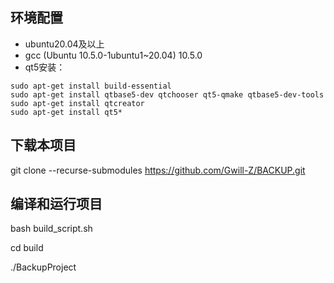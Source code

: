 ## 环境配置
- ubuntu20.04及以上
- gcc (Ubuntu 10.5.0-1ubuntu1~20.04) 10.5.0
- qt5安装：
```
sudo apt-get install build-essential
sudo apt-get install qtbase5-dev qtchooser qt5-qmake qtbase5-dev-tools
sudo apt-get install qtcreator
sudo apt-get install qt5*
```

## 下载本项目
git clone --recurse-submodules <https://github.com/Gwill-Z/BACKUP.git>

## 编译和运行项目
bash build_script.sh

cd build

./BackupProject

